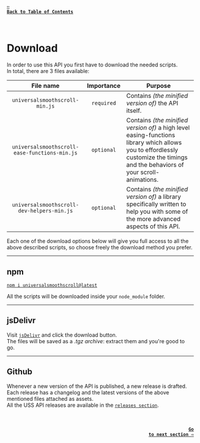 #### <a href = "https://github.com/CristianDavideConte/universalSmoothScroll#table-of-contents"><code>&#8678; Back to Table of Contents</code></a>
<br/>

# Download
In order to use this API you first have to download the needed scripts. <br/>
In total, there are 3 files available:

<table>
 <thead>
  <tr>
   <th>File name</th>
   <th>Importance</th>
   <th>Purpose</th>
  </tr>
 </thead>
 <tbody>
 <tr id = "universalsmoothscroll-min-file">
   <td rowspan = "1" align = "center">
    <code>universalsmoothscroll-min.js</code>
   </td>
   <td rowspan = "1" align = "center">
    <code>required</code>
   </td>
   <td rowspan = "1" align = "left">
    Contains <i>(the minified version of)</i> the API itself.
   </td>
 </tr>
  <tr id = "universalsmoothscroll-ease-functions-min-file">
   <td rowspan = "1" align = "center">
    <code>universalsmoothscroll-ease-functions-min.js</code>
   </td>
   <td rowspan = "1" align = "center">
    <code>optional</code>
   </td>
   <td rowspan = "1" align = "left">
    Contains <i>(the minified version of)</i> a high level easing-functions library which allows you to effordlessly customize the timings and the behaviors of your scroll-animations. 
   </td>
 </tr>
 </tr>
  <tr id = "universalsmoothscroll-dev-helpers-min-file">
   <td rowspan = "1" align = "center">
    <code>universalsmoothscroll-dev-helpers-min.js</code>
   </td>
   <td rowspan = "1" align = "center">
    <code>optional</code>
   </td>
   <td rowspan = "1" align = "left">
    Contains <i>(the minified version of)</i> a library specifically written to help you with some of the more advanced aspects of this API.
   </td>
 </tr>
 </tbody>
</table>

Each one of the download options below will give you full access to all the above described scripts, so choose freely the download method you prefer.

---

## npm
[`npm i universalsmoothscroll@latest`](https://www.npmjs.com/package/universalsmoothscroll) <br/>

All the scripts will be downloaded inside your `node_module` folder.
<br/>

--- 

## jsDelivr
Visit [`jsDelivr`](https://www.jsdelivr.com/package/npm/universalsmoothscroll) and click the download button. <br/>
The files will be saved as a _.tgz archive_: extract them and you're good to go. 
<br/>

---

## Github
Whenever a new version of the API is published, a new release is drafted. <br/>
Each release has a changelog and the latest versions of the above mentioned files attached as assets. <br/>
All the USS API releases are available in the [`releases section`](https://github.com/CristianDavideConte/universalSmoothScroll/releases).

<br/>

#### <p align="right"><a href = "./Installation.md"><code>Go to next section &#8680;</code></a></p>
